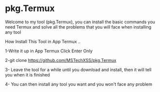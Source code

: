 # pkg.Termux
Welcome to my tool (pkg.Termux), you can install the basic commands you need Termux and solve all the problems that you will face when installing any tool

How Install This Tool in App Termux ..

1-Write it up in App Termux Click Enter Only

2-git clone https://github.com/MSTechXSS/pkg.Termux

3- Leave the tool for a while until you download and install, then it will tell you when it is finished

4- You can then install any tool you want and you won't face any problem
